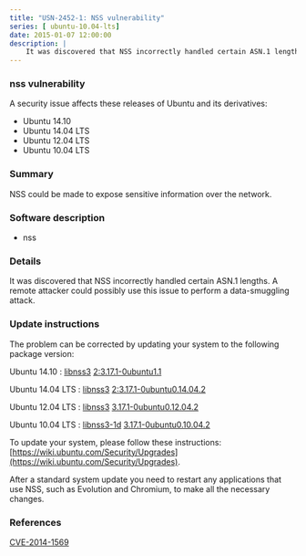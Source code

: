 ```yaml
---
title: "USN-2452-1: NSS vulnerability"
series: [ ubuntu-10.04-lts]
date: 2015-01-07 12:00:00
description: |
    It was discovered that NSS incorrectly handled certain ASN.1 lengths. A remote attacker could possibly use this issue to perform a data-smuggling attack. 
--- 
```

 
### nss vulnerability

A security issue affects these releases of Ubuntu and its derivatives:

* Ubuntu 14.10
* Ubuntu 14.04 LTS
* Ubuntu 12.04 LTS
* Ubuntu 10.04 LTS

### Summary

NSS could be made to expose sensitive information over the network. 

### Software description

* nss 

### Details

It was discovered that NSS incorrectly handled certain ASN.1 lengths. A remote attacker could possibly use this issue to perform a data-smuggling attack. 

### Update instructions

The problem can be corrected by updating your system to the following package version:

Ubuntu 14.10
 : [libnss3](https://launchpad.net/ubuntu/+source/nss) <span> [2:3.17.1-0ubuntu1.1](https://launchpad.net/ubuntu/+source/nss/2:3.17.1-0ubuntu1.1) </span> 

Ubuntu 14.04 LTS
 : [libnss3](https://launchpad.net/ubuntu/+source/nss) <span> [2:3.17.1-0ubuntu0.14.04.2](https://launchpad.net/ubuntu/+source/nss/2:3.17.1-0ubuntu0.14.04.2) </span> 

Ubuntu 12.04 LTS
 : [libnss3](https://launchpad.net/ubuntu/+source/nss) <span> [3.17.1-0ubuntu0.12.04.2](https://launchpad.net/ubuntu/+source/nss/3.17.1-0ubuntu0.12.04.2) </span> 

Ubuntu 10.04 LTS
 : [libnss3-1d](https://launchpad.net/ubuntu/+source/nss) <span> [3.17.1-0ubuntu0.10.04.2](https://launchpad.net/ubuntu/+source/nss/3.17.1-0ubuntu0.10.04.2) </span> 

To update your system, please follow these instructions: [https://wiki.ubuntu.com/Security/Upgrades](https://wiki.ubuntu.com/Security/Upgrades).

After a standard system update you need to restart any applications that use NSS, such as Evolution and Chromium, to make all the necessary changes. 

### References

 [CVE-2014-1569](http://people.ubuntu.com/~ubuntu-security/cve/CVE-2014-1569)
 
